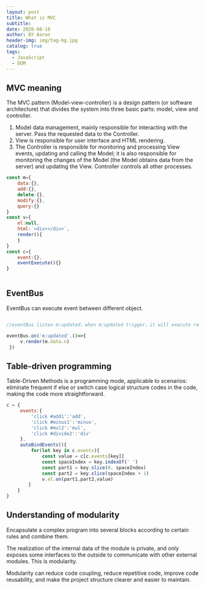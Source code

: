 ```yaml
---
layout: post
title: What is MVC
subtitle:
date: 2020-08-10
author: BY Aaron
header-img: img/tag-bg.jpg
catalog: true
tags:
  - JavaScript
  - DOM
---
```


## MVC meaning

The MVC pattern (Model-view-controller) is a design pattern (or software architecture) that divides the system into three basic parts: model, view and controller.

1. Model data management, mainly responsible for interacting with the server. Pass the requested data to the Controller.
2. View is responsible for user interface and HTML rendering.
3. The Controller is responsible for monitoring and processing View events, updating and calling the Model; it is also responsible for monitoring the changes of the Model (the Model obtains data from the server) and updating the View. Controller controls all other processes.

```javascript
const m={
    data:{},
    add:{},
    delete:{},
    modify:{},
    query:{}
}
const v={
    el:null,
    html:`<div></div>`,
    render(){
    }
}
const c={
    event:{},
    eventExecute(){}
}
 
```

## EventBus

EventBus can execute event between different object.

```javascript

//eventBus listen m:updated，when m:updated trigger，it will execute render in view

eventBus.on('m:updated',()=>{
     v.render(m.data.n)
 })
```

## Table-driven programming

Table-Driven Methods is a programming mode, applicable to scenarios: eliminate frequent if else or switch case logical structure codes in the code, making the code more straightforward.

```javascript
c = {
     events:{
         'click #add1':'add',
         'click #minus1':'minus',
         'click #mul2':'mul',
         'click #divide2':'div'
     },
     autoBindEvents(){
         for(let key in c.events){
             const value = c[c.events[key]]
             const spaceIndex = key.indexOf(' ')
             const part1 = key.slice(0, spaceIndex)
             const part2 = key.slice(spaceIndex + 1)
             v.el.on(part1,part2,value)
        }
    }
}
```

## Understanding of modularity

Encapsulate a complex program into several blocks according to certain rules and combine them.

The realization of the internal data of the module is private, and only exposes some interfaces to the outside to communicate with other external modules. This is modularity.

Modularity can reduce code coupling, reduce repetitive code, improve code reusability, and make the project structure clearer and easier to maintain.